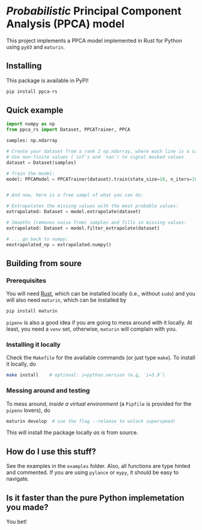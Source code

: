 # _Probabilistic_ Principal Component Analysis (PPCA) model

This project implements a PPCA model implemented in Rust for Python using `pyO3` and `maturin`.

## Installing

This package is available in PyPI!
```bash
pip install ppca-rs
```


## Quick example

```python
import numpy as np
from ppca_rs import Dataset, PPCATrainer, PPCA

samples: np.ndarray

# Create your dataset from a rank 2 np.ndarray, where each line is a sample.
# Use non-finite values (`inf`s and `nan`) to signal masked values
dataset = Dataset(samples)

# Train the model:
model: PPCAModel = PPCATrainer(dataset).train(state_size=10, n_iters=10)


# And now, here is a free sampl of what you can do:

# Extrapolates the missing values with the most probable values:
extrapolated: Dataset = model.extrapolate(dataset)

# Smooths (removes noise from) samples and fills in missing values:
extrapolated: Dataset = model.filter_extrapolate(dataset)

# ... go back to numpy:
eextrapolated_np = extrapolated.numpy()

```

## Building from soure

### Prerequisites

You will need [Rust](https://rust-lang.org/), which can be installed locally (i.e., without `sudo`) and you will also need `maturin`, which can be installed by 
```bash
pip install maturin
```
`pipenv` is also a good idea if you are going to mess around with it locally. At least, you need a `venv` set, otherwise, `maturin` will complain with you.

### Installing it locally

Check the `Makefile` for the available commands (or just type `make`). To install it locally, do
```bash
make install    # optional: i=python.version (e.g, `i=3.9`)
```

### Messing around and testing

To mess around, _inside a virtual environment_ (a `Pipfile` is provided for the `pipenv` lovers), do
```bash
maturin develop  # use the flag --release to unlock superspeed!
```
This will install the package locally _as is_ from source.

## How do I use this stuff?

See the examples in the `examples` folder. Also, all functions are type hinted and commented. If you are using `pylance` or `mypy`, it should be easy to navigate.

## Is it faster than the pure Python implemetation you made?

You bet!
